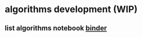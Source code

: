 # algorithms development (WIP)


## list algorithms notebook [binder](https://mybinder.org/v2/gh/tutorials-4newbies/algorithms_development/master?filepath=list_algorithms.ipynb)
